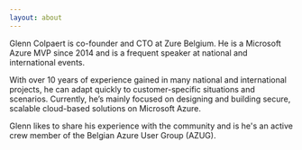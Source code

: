 ```yaml
---
layout: about
---
```


Glenn Colpaert is co-founder and CTO at Zure Belgium. He is a Microsoft Azure MVP since 2014 and is a frequent speaker at national and international events.

With over 10 years of experience gained in many national and international projects, he can adapt quickly to customer-specific situations and scenarios.
Currently, he’s mainly focused on designing and building secure, scalable cloud-based solutions on Microsoft Azure.

Glenn likes to share his experience with the community and is he's an active crew member of the Belgian Azure User Group (AZUG).